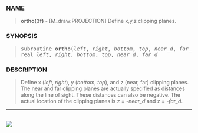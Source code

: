 <?
<body>
  <a name="top" id="top"></a>
  <div id="Container">
    <div id="Content">
      <div class="c223">
      </div><a name="0"></a>
      <h3><a name="0">NAME</a></h3>
      <blockquote>
        <b>ortho(3f)</b> - [M_draw:PROJECTION] Define x,y,z clipping planes. <b></b>
      </blockquote><a name="contents" id="contents"></a>
      <h3><a name="3">SYNOPSIS</a></h3>
      <blockquote>
        <pre>
subroutine <b>ortho</b>(<i>left</i>, <i>right</i>, <i>bottom</i>, <i>top</i>, <i>near_d</i>, <i>far_d</i>)
real <i>left</i>, <i>right</i>, <i>bottom</i>, <i>top</i>, <i>near_d</i>, <i>far_d</i>
</pre>
      </blockquote><a name="2"></a>
      <h3><a name="2">DESCRIPTION</a></h3>
      <blockquote>
        <p>Define x (<i>left</i>, <i>right</i>), y (<i>bottom</i>, <i>top</i>), and z (near, far) clipping planes. The near and far clipping planes are
        actually specified as distances along the line of sight. These distances can also be negative. The actual location of the clipping planes is z =
        -<i>near_d</i> and z = -<i>far_d</i>.</p>
      </blockquote>
      <hr />
      <br />
      <div class="c223"><img src="../images/ortho.3m_draw.gif" /></div>
    </div>
  </div>
</body>
